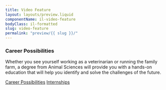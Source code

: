 ```yaml
---
title: Video Feature
layout: layouts/preview.liquid
componentName: il-video-feature
bodyClass: il-formatted
slug: video-feature
permalink: "preview/{{ slug }}/"
---
```

<div class="template-information" data-name="default">
<h3>Career Possibilities</h3>
<p>Whether you see yourself working as a veterinarian or running the family farm, a degree from 
Animal Sciences will provide you with a hands-on education that will help you identify and solve 
the challenges of the future. </p>
<a href="#" class="il-button">Career Possibilities</a>
<a href="#" class="il-button">Internships</a>
</div>
